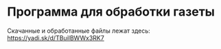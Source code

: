 Программа для обработки газеты
==============================

Cкачанные и обработанные файлы лежат здесь: https://yadi.sk/d/TBuilBWWx3RK7
